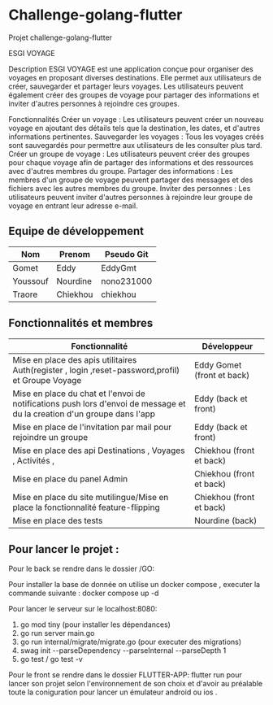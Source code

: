 # Challenge-golang-flutter

Projet challenge-golang-flutter

ESGI VOYAGE

Description
ESGI VOYAGE est une application conçue pour organiser des voyages en proposant diverses destinations. Elle permet aux utilisateurs de créer, sauvegarder et partager leurs voyages. Les utilisateurs peuvent également créer des groupes de voyage pour partager des informations et inviter d'autres personnes à rejoindre ces groupes.

Fonctionnalités
Créer un voyage : Les utilisateurs peuvent créer un nouveau voyage en ajoutant des détails tels que la destination, les dates, et d'autres informations pertinentes.
Sauvegarder les voyages : Tous les voyages créés sont sauvegardés pour permettre aux utilisateurs de les consulter plus tard.
Créer un groupe de voyage : Les utilisateurs peuvent créer des groupes pour chaque voyage afin de partager des informations et des ressources avec d'autres membres du groupe.
Partager des informations : Les membres d'un groupe de voyage peuvent partager des messages et des fichiers avec les autres membres du groupe.
Inviter des personnes : Les utilisateurs peuvent inviter d'autres personnes à rejoindre leur groupe de voyage en entrant leur adresse e-mail.


## Equipe de développement

| Nom         | Prenom   | Pseudo Git     |
|-------------|----------|----------------|
| Gomet       | Eddy     | EddyGmt        |
| Youssouf    | Nourdine | nono231000     |
| Traore      | Chiekhou | chiekhou       |


## Fonctionnalités et membres

| Fonctionnalité                                                                                                          | Développeur                                 |
|-------------------------------------------------------------------------------------------------------------------------|---------------------------------------------|
| Mise en place des apis utilitaires Auth(register , login ,reset-password,profil) et Groupe Voyage                       | Eddy Gomet (front et back)                  |
| Mise en place du chat et l'envoi de notifications push lors d'envoi de message et du la creation d'un groupe dans l'app | Eddy (back et front)                        |
| Mise en place de l'invitation par mail pour rejoindre un groupe                                                         | Eddy (back et front)                        | 
| Mise en place des api Destinations , Voyages , Activités ,                                                              | Chiekhou (front et back)                    |
| Mise en place du panel Admin                                                                                            | Chiekhou  (front et back)                   |                
| Mise en place du site mutilingue/Mise en place la fonctionnalité feature-flipping                                       | Chiekhou  (front et back)                   |
| Mise en place des tests                                                                                                 | Nourdine (back)                             | 

## Pour lancer le projet :

Pour le back se rendre dans le dossier /GO:

Pour installer la base de donnée on utilise un docker compose , executer la commande suivante : docker compose up -d

Pour lancer le serveur sur le localhost:8080:

1) go mod tiny (pour installer les dépendances)
2) go run server main.go
3) go run internal/migrate/migrate.go (pour executer des migrations)
4) swag init --parseDependency --parseInternal --parseDepth 1
5) go test / go test -v


Pour le front se rendre dans le dossier FLUTTER-APP:
flutter run pour lancer son projet selon l'environnement de son choix et d'avoir au préalable toute la coniguration pour lancer un émulateur android ou ios .




